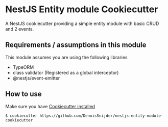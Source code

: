 # NestJS Entity module Cookiecutter
A NestJS cookiecutter providing a simple entity module with basic CRUD and 2 events.

## Requirements / assumptions in this module
This module assumes you are using the following libraries
- TypeORM
- class validator (Registered as a global interceptor)
- @nestjs/event-emitter

## How to use
Make sure you have [Cookiecutter installed](https://cookiecutter.readthedocs.io/en/1.7.2/installation.html)
```shell
$ cookiecutter https://github.com/DennisSnijder/nestjs-entity-module-cookiecutter
```
